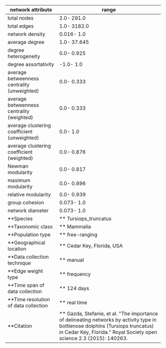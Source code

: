 network attribute|range
---|---
total nodes|2.0- 291.0
total edges|1.0- 3182.0
network density|0.016- 1.0
average degree|1.0- 37.645
degree heterogeneity|0.0- 0.925
degree assortativity|-1.0- 1.0
average betweenness centrality (unweighted)|0.0- 0.333
average betweenness centrality (weighted)|0.0- 0.333
average clustering coefficient (unweighted)|0.0- 1.0
average clustering coefficient (weighted)|0.0- 0.876
Newman modularity|0.0- 0.817
maximum modularity|0.0- 0.896
relative modularity|0.0- 0.939
group cohesion|0.073- 1.0
network diameter|0.073- 1.0
**Species|** Tursiops_truncatus
**Taxonomic class|** Mammalia
**Population type|** free-ranging
**Geographical location|** Cedar Key, Florida, USA
**Data collection technique|** manual 
**Edge weight type|** frequency
**Time span of data collection|** 124 days
**Time resolution of data collection|** real time
**Citation|** Gazda, Stefanie, et al. "The importance of delineating networks by activity type in bottlenose dolphins (Tursiops truncatus) in Cedar Key, Florida." Royal Society open science 2.3 (2015): 140263.